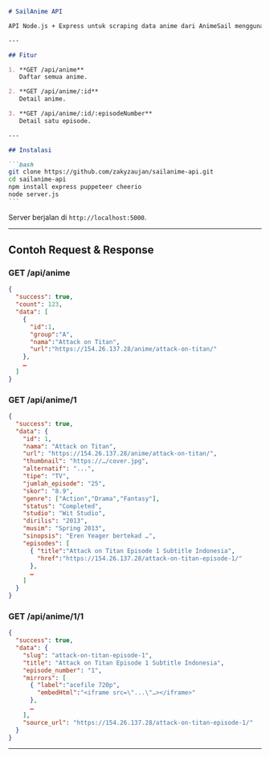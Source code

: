 ````markdown
# SailAnime API

API Node.js + Express untuk scraping data anime dari AnimeSail menggunakan Puppeteer + Cheerio.

---

## Fitur

1. **GET /api/anime**  
   Daftar semua anime.

2. **GET /api/anime/:id**  
   Detail anime.

3. **GET /api/anime/:id/:episodeNumber**  
   Detail satu episode.

---

## Instalasi

```bash
git clone https://github.com/zakyzaujan/sailanime-api.git
cd sailanime-api
npm install express puppeteer cheerio
node server.js
```
````

Server berjalan di `http://localhost:5000`.

---

## Contoh Request & Response

### GET /api/anime

```json
{
  "success": true,
  "count": 123,
  "data": [
    {
      "id":1,
      "group":"A",
      "nama":"Attack on Titan",
      "url":"https://154.26.137.28/anime/attack-on-titan/"
    },
    …
  ]
}
```

### GET /api/anime/1

```json
{
  "success": true,
  "data": {
    "id": 1,
    "nama": "Attack on Titan",
    "url": "https://154.26.137.28/anime/attack-on-titan/",
    "thumbnail": "https://…/cover.jpg",
    "alternatif": "...",
    "tipe": "TV",
    "jumlah_episode": "25",
    "skor": "8.9",
    "genre": ["Action","Drama","Fantasy"],
    "status": "Completed",
    "studio": "Wit Studio",
    "dirilis": "2013",
    "musim": "Spring 2013",
    "sinopsis": "Eren Yeager bertekad …",
    "episodes": [
      { "title":"Attack on Titan Episode 1 Subtitle Indonesia",
        "href":"https://154.26.137.28/attack-on-titan-episode-1/"
      },
      …
    ]
  }
}
```

### GET /api/anime/1/1

```json
{
  "success": true,
  "data": {
    "slug": "attack-on-titan-episode-1",
    "title": "Attack on Titan Episode 1 Subtitle Indonesia",
    "episode_number": "1",
    "mirrors": [
      { "label":"acefile 720p",
        "embedHtml":"<iframe src=\"...\"…></iframe>"
      },
      …
    ],
    "source_url": "https://154.26.137.28/attack-on-titan-episode-1/"
  }
}
```

---
